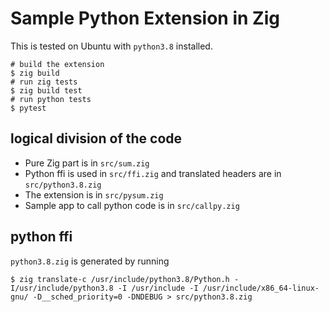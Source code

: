 # Sample Python Extension in Zig

This is tested on Ubuntu with `python3.8` installed.

```
# build the extension
$ zig build
# run zig tests
$ zig build test
# run python tests
$ pytest
```

## logical division of the code
- Pure Zig part is in `src/sum.zig`
- Python ffi is used in `src/ffi.zig` and translated headers are in `src/python3.8.zig`
- The extension is in `src/pysum.zig`
- Sample app to call python code is in `src/callpy.zig`

## python ffi

`python3.8.zig` is generated by running
```
$ zig translate-c /usr/include/python3.8/Python.h -I/usr/include/python3.8 -I /usr/include -I /usr/include/x86_64-linux-gnu/ -D__sched_priority=0 -DNDEBUG > src/python3.8.zig
```
